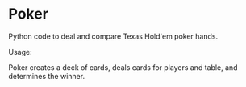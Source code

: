 # Poker
Python code to deal and compare Texas Hold'em poker hands.

Usage:

Poker creates a deck of cards, deals cards for players and table, and determines the winner.
